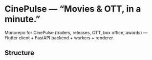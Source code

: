 # CinePulse — “Movies & OTT, in a minute.”

Monorepo for CinePulse (trailers, releases, OTT, box office, awards) — Flutter client + FastAPI backend + workers + renderer.

## Structure
